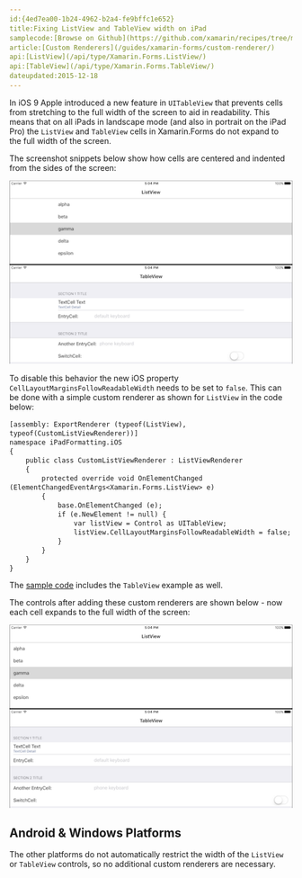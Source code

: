 ```yaml
---
id:{4ed7ea00-1b24-4962-b2a4-fe9bffc1e652}
title:Fixing ListView and TableView width on iPad
samplecode:[Browse on Github](https://github.com/xamarin/recipes/tree/master/cross-platform/xamarin-forms/iOS/ipad-listview/)
article:[Custom Renderers](/guides/xamarin-forms/custom-renderer/)
api:[ListView](/api/type/Xamarin.Forms.ListView/)
api:[TableView](/api/type/Xamarin.Forms.TableView/)
dateupdated:2015-12-18
---
```


In iOS 9 Apple introduced a new feature in `UITableView` that prevents
cells from stretching to the full width of the screen to aid in readability.
This means that on all iPads in landscape mode (and also in portrait on the 
iPad Pro) the `ListView` and `TableView` cells in Xamarin.Forms do not
expand to the full width of the screen.

The screenshot snippets below show how cells are centered and indented
from the sides of the screen:

[ ![](Images/before-sml.png)](Images/before.png)

To disable this behavior the new iOS property `CellLayoutMarginsFollowReadableWidth` needs to be set to `false`. 
This can be done with a simple custom renderer as shown for `ListView`
in the code below:


```
[assembly: ExportRenderer (typeof(ListView), typeof(CustomListViewRenderer))]
namespace iPadFormatting.iOS
{
	public class CustomListViewRenderer : ListViewRenderer
	{
		protected override void OnElementChanged (ElementChangedEventArgs<Xamarin.Forms.ListView> e)
		{
			base.OnElementChanged (e);
			if (e.NewElement != null) {
				var listView = Control as UITableView;
				listView.CellLayoutMarginsFollowReadableWidth = false;
			}
		}
	}
}
```

The [sample code](https://github.com/xamarin/recipes/tree/master/cross-platform/xamarin-forms/iOS/ipad-listview/) includes the `TableView` example as well.

The controls after adding these custom renderers are shown below - now each
cell expands to the full width of the screen:

[ ![](Images/after-sml.png)](Images/after.png)


## Android & Windows Platforms

The other platforms do not automatically restrict the width of the `ListView`
or `TableView` controls, so no additional custom renderers are necessary.